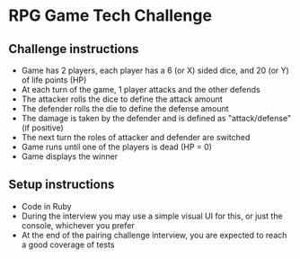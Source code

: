 # RPG Game Tech Challenge

## Challenge instructions

- Game has 2 players, each player has a 6 (or X) sided dice, and 20 (or Y) of life points (HP)
- At each turn of the game, 1 player attacks and the other defends
- The attacker rolls the dice to define the attack amount
- The defender rolls the die to define the defense amount
- The damage is taken by the defender and is defined as "attack/defense" (if positive)
- The next turn the roles of attacker and defender are switched
- Game runs until one of the players is dead (HP = 0)
- Game displays the winner

## Setup instructions

- Code in Ruby
- During the interview you may use a simple visual UI for this, or just the console, whichever you prefer
- At the end of the pairing challenge interview, you are expected to reach a good coverage of tests